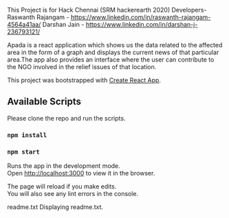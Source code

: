 





This Project is for Hack Chennai (SRM hackerearth 2020)
Developers-
Raswanth Rajangam - https://www.linkedin.com/in/raswanth-rajangam-4564a41aa/
Darshan Jain - https://www.linkedin.com/in/darshan-j-236793121/

Apada is a react application which shows us the data related to the affected area in the form of a graph and displays the current news of that particular area.The app also provides an interface where the user can contribute to the NGO involved in the relief issues of that location. 

This project was bootstrapped with [Create React App](https://github.com/facebook/create-react-app).

## Available Scripts

Please clone the repo and run the scripts.

### `npm install`

### `npm start`

Runs the app in the development mode.<br />
Open [http://localhost:3000](http://localhost:3000) to view it in the browser.

The page will reload if you make edits.<br />
You will also see any lint errors in the console.

readme.txt
Displaying readme.txt.
